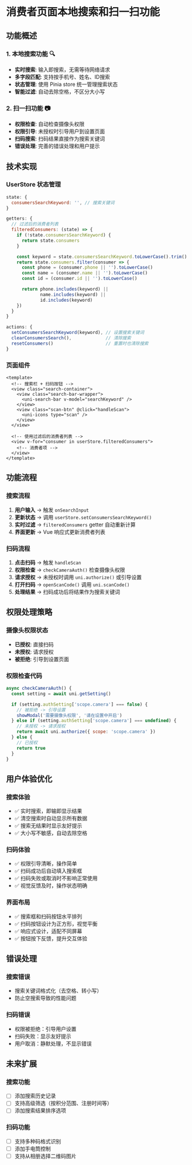 # 消费者页面本地搜索和扫一扫功能

## 功能概述

### 1. 本地搜索功能 🔍
- **实时搜索**: 输入即搜索，无需等待网络请求
- **多字段匹配**: 支持按手机号、姓名、ID搜索
- **状态管理**: 使用 Pinia store 统一管理搜索状态
- **智能过滤**: 自动去除空格，不区分大小写

### 2. 扫一扫功能 📷
- **权限检查**: 自动检查摄像头权限
- **权限引导**: 未授权时引导用户到设置页面
- **扫码搜索**: 扫码结果直接作为搜索关键词
- **错误处理**: 完善的错误处理和用户提示

## 技术实现

### UserStore 状态管理
```javascript
state: {
  consumersSearchKeyword: '', // 搜索关键词
}

getters: {
  // 过滤后的消费者列表
  filteredConsumers: (state) => {
    if (!state.consumersSearchKeyword) {
      return state.consumers
    }

    const keyword = state.consumersSearchKeyword.toLowerCase().trim()
    return state.consumers.filter(consumer => {
      const phone = (consumer.phone || '').toLowerCase()
      const name = (consumer.name || '').toLowerCase()
      const id = (consumer.id || '').toLowerCase()

      return phone.includes(keyword) ||
             name.includes(keyword) ||
             id.includes(keyword)
    })
  }
}

actions: {
  setConsumersSearchKeyword(keyword), // 设置搜索关键词
  clearConsumersSearch(),             // 清除搜索
  resetConsumers()                    // 重置时也清除搜索
}
```

### 页面组件
```vue
<template>
  <!-- 搜索栏 + 扫码按钮 -->
  <view class="search-container">
    <view class="search-bar-wrapper">
      <uni-search-bar v-model="searchKeyword" />
    </view>
    <view class="scan-btn" @click="handleScan">
      <uni-icons type="scan" />
    </view>
  </view>

  <!-- 使用过滤后的消费者列表 -->
  <view v-for="consumer in userStore.filteredConsumers">
    <!-- 消费者项 -->
  </view>
</template>
```

## 功能流程

### 搜索流程
1. **用户输入** → 触发 `onSearchInput`
2. **更新状态** → 调用 `userStore.setConsumersSearchKeyword()`
3. **实时过滤** → `filteredConsumers` getter 自动重新计算
4. **界面更新** → Vue 响应式更新消费者列表

### 扫码流程
1. **点击扫码** → 触发 `handleScan`
2. **权限检查** → `checkCameraAuth()` 检查摄像头权限
3. **请求授权** → 未授权时调用 `uni.authorize()` 或引导设置
4. **打开扫码** → `openScanCode()` 调用 `uni.scanCode()`
5. **处理结果** → 扫码成功后将结果作为搜索关键词

## 权限处理策略

### 摄像头权限状态
- **已授权**: 直接扫码
- **未授权**: 请求授权
- **被拒绝**: 引导到设置页面

### 权限检查代码
```javascript
async checkCameraAuth() {
  const setting = await uni.getSetting()

  if (setting.authSetting['scope.camera'] === false) {
    // 被拒绝 -> 引导设置
    showModal('需要摄像头权限', '请在设置中开启')
  } else if (setting.authSetting['scope.camera'] === undefined) {
    // 未授权 -> 请求授权
    return await uni.authorize({ scope: 'scope.camera' })
  } else {
    // 已授权
    return true
  }
}
```

## 用户体验优化

### 搜索体验
- ✅ 实时搜索，即输即显示结果
- ✅ 清空搜索时自动显示所有数据
- ✅ 搜索无结果时显示友好提示
- ✅ 大小写不敏感，自动去除空格

### 扫码体验
- ✅ 权限引导清晰，操作简单
- ✅ 扫码成功后自动填入搜索框
- ✅ 扫码失败或取消时不影响正常使用
- ✅ 视觉反馈及时，操作状态明确

### 界面布局
- ✅ 搜索框和扫码按钮水平排列
- ✅ 扫码按钮设计为正方形，视觉平衡
- ✅ 响应式设计，适配不同屏幕
- ✅ 按钮按下反馈，提升交互体验

## 错误处理

### 搜索错误
- 搜索关键词格式化（去空格、转小写）
- 防止空搜索导致的性能问题

### 扫码错误
- 权限被拒绝：引导用户设置
- 扫码失败：显示友好提示
- 用户取消：静默处理，不显示错误

## 未来扩展

### 搜索功能
- [ ] 添加搜索历史记录
- [ ] 支持高级筛选（按积分范围、注册时间等）
- [ ] 添加搜索结果排序选项

### 扫码功能
- [ ] 支持多种码格式识别
- [ ] 添加手电筒控制
- [ ] 支持从相册选择二维码图片
